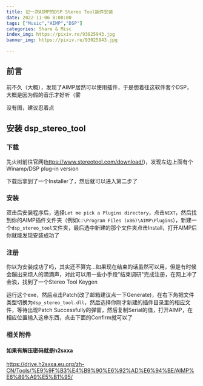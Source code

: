 ```yaml
---
title: 记一次AIMP的DSP Stereo Tool插件安装
date: 2022-11-06 8:00:00
tags: ["Music","AIMP","DSP"]
categories: Share & Misc
index_img: https://pixiv.re/93025943.jpg
banner_img: https://pixiv.re/93025943.jpg

---
```


## 前言

前不久（大概），发现了AIMP居然可以使用插件，于是想着往这软件套个DSP，大概是因为假的音乐才好听（雾

<p class="note warning">没有图，建议忍着点</p>

## 安装 dsp_stereo_tool

### 下载

先火树前往官网(https://www.stereotool.com/download/)，发现左边上面有个Winamp/DSP plug-in version

下载后拿到了一个Installer了，然后就可以进入第二步了

### 安装

双击后安装程序后，选择`Let me pick a Plugins directory`，点击`NEXT`，然后找到你的AIMP插件文件夹（例如`C:\Program Files (x86)\AIMP\Plugins`），新建一个`dsp_stereo_tool`文件夹，最后选中新建的那个文件夹点击Install，打开AIMP后你就能发现安装成功了

### 注册

你以为安装成功了吗，其实还不算完...如果现在结束的话虽然可以用，但是有时候会蹦出来烦人的滴滴声，对此可以用一些小手段"结束调研"完成注册，在网上冲了会浪，找到了一个Stereo Tool Keygen

运行这个exe，然后点击Patch(改了邮箱建议点一下Generate)，在右下角把文件类型切换为`dsp_stereo_tool.dll`，然后选择你刚才新建的插件目录里的相应文件，等待出现Patch Successfully的弹窗，然后复制Serial的值，打开AIMP，在相应位置输入这串东西，点击下面的Confirm就可以了

### 相关附件

#### 如果有解压密码就是h2sxxa

https://drive.h2sxxa.eu.org/zh-CN/Tools/%E9%9F%B3%E4%B9%90%E6%92%AD%E6%94%BE/AIMP%E6%89%A9%E5%B1%95/